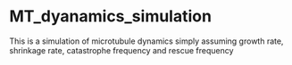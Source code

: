 # MT_dyanamics_simulation
This is a simulation of microtubule dynamics simply assuming growth rate, shrinkage rate, catastrophe frequency and rescue frequency
